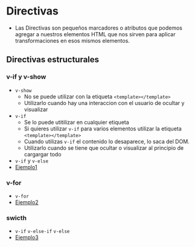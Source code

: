 # Directivas
- Las Directivas son pequeños marcadores o atributos que podemos agregar a nuestros elementos HTML que nos sirven para aplicar transformaciones en esos mismos elementos.

## Directivas estructurales
### v-if y v-show
- `v-show`
    - No se puede utilizar con la etiqueta `<template></template>`
    - Utilizarlo cuando hay una interaccion con el usuario de ocultar y visualizar
- `v-if`
    - Se lo puede utitilizar en cualquier etiqueta
    - Si quieres utilizar `v-if` para varios elementos utilizar la etiqueta `<template></template>`
    - Cuando utilizas `v-if` el contenido lo desaparece, lo saca del DOM.
    - Utilizarlo cuando se tiene que ocultar o visualizar al principio de cargargar todo
- `v-if` y `v-else`
- [Ejemplo1](../examples/3-directivas/ejemplo1/README.md)

### v-for
- `v-for`
- [Ejemplo2](../examples/3-directivas/ejemplo1/README.md)

### swicth
- `v-if` `v-else-if` `v-else`
- [Ejemplo3](../examples/3-directivas/ejemplo3/README.md)